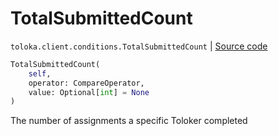 # TotalSubmittedCount
`toloka.client.conditions.TotalSubmittedCount` | [Source code](https://github.com/Toloka/toloka-kit/blob/v1.0.1/src/client/conditions.py#L303)

```python
TotalSubmittedCount(
    self,
    operator: CompareOperator,
    value: Optional[int] = None
)
```

The number of assignments a specific Toloker completed

